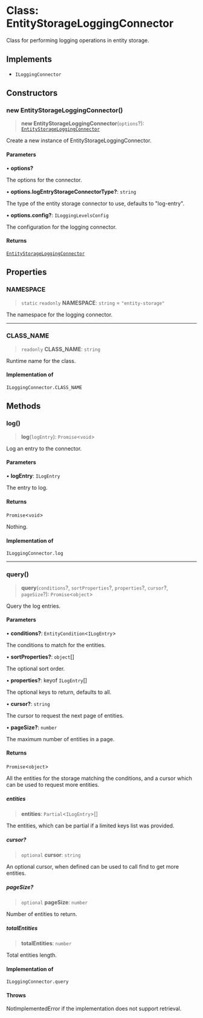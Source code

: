 # Class: EntityStorageLoggingConnector

Class for performing logging operations in entity storage.

## Implements

- `ILoggingConnector`

## Constructors

### new EntityStorageLoggingConnector()

> **new EntityStorageLoggingConnector**(`options`?): [`EntityStorageLoggingConnector`](EntityStorageLoggingConnector.md)

Create a new instance of EntityStorageLoggingConnector.

#### Parameters

• **options?**

The options for the connector.

• **options.logEntryStorageConnectorType?**: `string`

The type of the entity storage connector to use, defaults to "log-entry".

• **options.config?**: `ILoggingLevelsConfig`

The configuration for the logging connector.

#### Returns

[`EntityStorageLoggingConnector`](EntityStorageLoggingConnector.md)

## Properties

### NAMESPACE

> `static` `readonly` **NAMESPACE**: `string` = `"entity-storage"`

The namespace for the logging connector.

***

### CLASS\_NAME

> `readonly` **CLASS\_NAME**: `string`

Runtime name for the class.

#### Implementation of

`ILoggingConnector.CLASS_NAME`

## Methods

### log()

> **log**(`logEntry`): `Promise`\<`void`\>

Log an entry to the connector.

#### Parameters

• **logEntry**: `ILogEntry`

The entry to log.

#### Returns

`Promise`\<`void`\>

Nothing.

#### Implementation of

`ILoggingConnector.log`

***

### query()

> **query**(`conditions`?, `sortProperties`?, `properties`?, `cursor`?, `pageSize`?): `Promise`\<`object`\>

Query the log entries.

#### Parameters

• **conditions?**: `EntityCondition`\<`ILogEntry`\>

The conditions to match for the entities.

• **sortProperties?**: `object`[]

The optional sort order.

• **properties?**: keyof `ILogEntry`[]

The optional keys to return, defaults to all.

• **cursor?**: `string`

The cursor to request the next page of entities.

• **pageSize?**: `number`

The maximum number of entities in a page.

#### Returns

`Promise`\<`object`\>

All the entities for the storage matching the conditions,
and a cursor which can be used to request more entities.

##### entities

> **entities**: `Partial`\<`ILogEntry`\>[]

The entities, which can be partial if a limited keys list was provided.

##### cursor?

> `optional` **cursor**: `string`

An optional cursor, when defined can be used to call find to get more entities.

##### pageSize?

> `optional` **pageSize**: `number`

Number of entities to return.

##### totalEntities

> **totalEntities**: `number`

Total entities length.

#### Implementation of

`ILoggingConnector.query`

#### Throws

NotImplementedError if the implementation does not support retrieval.
